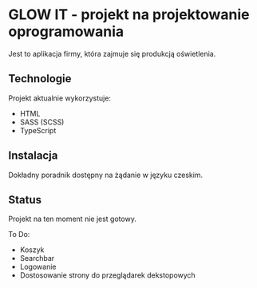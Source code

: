 # GLOW IT - projekt na projektowanie oprogramowania

Jest to aplikacja firmy, która zajmuje się produkcją oświetlenia.

## Technologie

Projekt aktualnie wykorzystuje:
* HTML
* SASS (SCSS)
* TypeScript


## Instalacja

Dokładny poradnik dostępny na żądanie w języku czeskim.

## Status
Projekt na ten moment nie jest gotowy.

To Do:
* Koszyk
* Searchbar
* Logowanie
* Dostosowanie strony do przeglądarek dekstopowych
